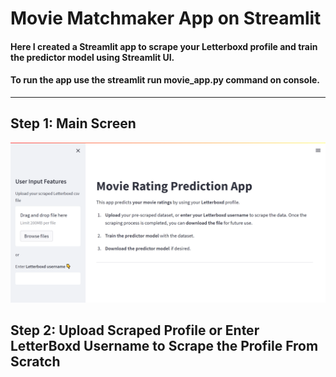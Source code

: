 # Movie Matchmaker App on Streamlit


#### Here I created a Streamlit app to scrape your Letterboxd profile and train the predictor model using Streamlit UI.
#### To run the app use the **streamlit run movie_app.py** command on console.
---
## Step 1: Main Screen
![](images/main_screen.png)

## Step 2: Upload Scraped Profile or Enter LetterBoxd Username to Scrape the Profile From Scratch
